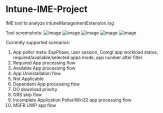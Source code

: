 # Intune-IME-Project
IME tool to analyze IntuneManagementExtension.log

Tool screenshots:
![image](https://user-images.githubusercontent.com/31831389/228565269-f2b08a4a-3e87-43ed-8d9b-d915995b86cd.png)
![image](https://user-images.githubusercontent.com/31831389/228565381-b60acd01-c6fd-4ef4-95a6-fc5f6407ed18.png)
![image](https://user-images.githubusercontent.com/31831389/228565459-05127184-1b62-4824-82db-7677ada66b8e.png)
![image](https://user-images.githubusercontent.com/31831389/228565541-d9ce516e-29e6-4b58-8393-7b26c8c57e91.png)
![image](https://user-images.githubusercontent.com/31831389/228565788-38ebfe67-b4ef-4736-b3cf-b9ddb4b0d5e8.png)





Currently supported scenarios:

1. App poller meta: EspPhase, user session, Comgt app workload status, required/available/selected apps mode, app number after filter
2. Required App processing flow
3. Available App processing flow
4. App Uninstallation flow
5. Not Applicable
6. Dependent App processing flow
7. DO download priority
8. GRS skip flow
9. Incomplete Application Poller/Win32 app processing flow
10. MSFB UWP app flow
